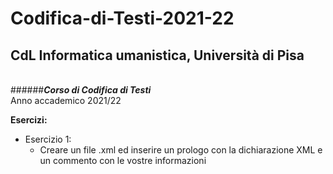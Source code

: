# Codifica-di-Testi-2021-22 #
## <b>CdL Informatica umanistica, Università di Pisa</b>
</br>
######<i><b>Corso di Codifica di Testi</b></i>
</br>
Anno accademico 2021/22

<b> Esercizi: </b>
</br>
* Esercizio 1:
  * Creare un file .xml ed inserire un prologo con la dichiarazione XML e un commento con le vostre informazioni

<br />

